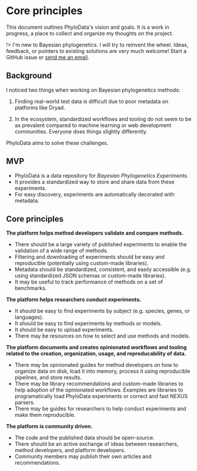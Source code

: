 # Core principles

This document outlines PhyloData's vision and goals. It is a work in progress, a place to collect and organize my thoughts on the project.

!> I'm new to Bayesian phylogenetics. I will try to reinvent the wheel. Ideas, feedback, or pointers to existing solutions are very much welcome! Start a GitHub issue or [send me an email](mailto:tobia.ochsner@hotmail.com).

## Background

I noticed two things when working on Bayesian phylogenetics methods:

1. Finding real-world test data is difficult due to poor metadata on platforms like Dryad.

2. In the ecosystem, standardized workflows and tooling do not seem to be as prevalent compared to machine learning or web development communities. Everyone does things slightly differently.

PhyloData aims to solve these challenges.

## MVP

- PhyloData is a data repository for _Bayesian Phylogenetics Experiments_.
- It provides a standardized way to store and share data from these experiments.
- For easy discovery, experiments are automatically decorated with metadata.

## Core principles

**The platform helps method developers validate and compare methods.**

- There should be a large variety of published experiments to enable the validation of a wide range of methods.
- Filtering and downloading of experiments should be easy and reproducible (potentially using custom-made libraries).
- Metadata should be standardized, consistent, and easily accessible (e.g. using standardized JSON schemas or custom-made libraries).
- It may be useful to track performance of methods on a set of benchmarks.

**The platform helps researchers conduct experiments.**

- It should be easy to find experiments by subject (e.g. species, genes, or languages).
- It should be easy to find experiments by methods or models.
- It should be easy to upload experiments.
- There may be resources on how to select and use methods and models.

**The platform documents and creates opinionated workflows and tooling related to the creation, organization, usage, and reproducability of data.**

- There may be opinionated guides for method developers on how to organize data on disk, load it into memory, process it using reproducible pipelines, and store results.
- There may be library recommendations and custom-made libraries to help adoption of the opinionated workflows. Examples are libraries to programatically load PhyloData experiments or correct and fast NEXUS parsers.
- There may be guides for researchers to help conduct experiments and make them reproducible.

**The platform is community driven.**

- The code and the published data should be open-source.
- There should be an active exchange of ideas between researchers, method developers, and platform developers.
- Community members may publish their own articles and recommendations.
